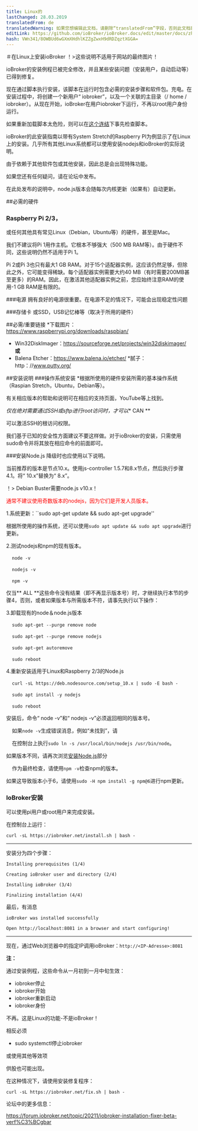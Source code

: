 ```yaml
---
title: Linux的
lastChanged: 28.03.2019
translatedFrom: de
translatedWarning: 如果您想编辑此文档，请删除“translatedFrom”字段，否则此文档将再次自动翻译
editLink: https://github.com/ioBroker/ioBroker.docs/edit/master/docs/zh-cn/install/linux.md
hash: VWn341/8OWBUd6wGXmXHdhlKZZgZwxH9dRDZqztXGGA=
---
```

＃在Linux上安装ioBroker
！>这些说明不适用于网站的最终图片！

ioBroker的安装例程已被完全修改，并且某些安装问题（安装用户，自动启动等）已得到修复。

现在通过脚本执行安装，该脚本在运行时包含必需的安装步骤和软件包。充电。在安装过程中，将创建一个新用户“ iobroker”，以及一个关联的主目录（/ home / iobroker）。从现在开始，ioBroker在用户iobroker下运行，不再以root用户身份运行。

如果重新加载脚本太危险，则可以在[这个连结](https://raw.githubusercontent.com/ioBroker/ioBroker/stable-installer/installer.sh)下事先检查脚本。

ioBroker的此安装指南以带有System Stretch的Raspberry PI为例显示了在Linux上的安装。几乎所有其他Linux系统都可以使用安装nodejs和ioBroker的实际说明。

由于依赖于其他软件包或其他安装，因此总是会出现特殊功能。

如果您还有任何疑问，请在论坛中发布。

在此处发布的说明中，node.js版本会随每次内核更新（如果有）自动更新。

##必需的硬件
### Raspberry Pi 2/3，
或任何其他具有常见Linux（Debian，Ubuntu等）的硬件，甚至是Mac。

我们不建议将Pi 1用作主机。它根本不够强大（500 MB RAM等）。由于硬件不同，这些说明仍然不适用于Pi 1。

Pi 2或Pi 3也只有最大1 GB RAM。对于15个适配器实例，这应该仍然足够，但除此之外，它可能变得稀缺。每个适配器实例需要大约40 MB（有时需要200MB甚至更多）的RAM。因此，在激活其他适配器实例之前，您应始终注意RAM的使用-1 GB RAM是有限的。

###电源
拥有良好的电源很重要。在电源不足的情况下，可能会出现稳定性问题

###存储卡
或SSD，USB记忆棒等（取决于所用的硬件）

##必需/重要链接
*下载图片：https://www.raspberrypi.org/downloads/raspbian/
* Win32DiskImager：https://sourceforge.net/projects/win32diskimager/ **或**
* Balena Etcher：https://www.balena.io/etcher/
*腻子：http：//www.putty.org/

##安装说明
###操作系统安装
*根据所使用的硬件安装所需的基本操作系统（Raspian Stretch，Ubuntu，Debian等）。

有关相应版本的帮助和说明可在相应的支持页面，YouTube等上找到。

*仅在绝对需要通过SSH或sftp进行root访问时，才可以** CAN **

可以激活SSH的根访问权限。

我们基于已知的安全性方面建议不要这样做。对于ioBroker的安装，只需使用sudo命令并将其放在相应命令的前面即可。

###安装Node.js
降级时也应使用以下说明。

当前推荐的版本是节点10.x。使用js-controller 1.5.7和8.x节点，然后执行步骤4.1。将“ 10.x”替换为“ 8.x”。

！> Debian Buster需要node.js v10.x！

<span style="color:red">通常不建议使用奇数版本的nodejs，因为它们是开发人员版本。</span>

1.系统更新：``sudo apt-get update && sudo apt-get upgrade''

根据所使用的操作系统，还可以使用``sudo apt update && sudo apt upgrade``进行更新。

2.测试nodejs和npm的现有版本。

    ``node -v``

    ``nodejs -v``

    ``npm -v``

仅当** ALL **这些命令没有结果（即不再显示版本号）时，才继续执行本节的步骤4，否则，或者如果版本与所需版本不符，请事先执行以下操作：

3.卸载现有的node＆node.js版本

    ``sudo apt-get --purge remove node``

    ``sudo apt-get --purge remove nodejs``

    ``sudo apt-get autoremove``

    ``sudo reboot``

4.重新安装适用于Linux和Raspberry 2/3的Node.js

    ``curl -sL https://deb.nodesource.com/setup_10.x | sudo -E bash -``

    ``sudo apt install -y nodejs``

    ``sudo reboot``

安装后，命令“ node -v”和“ nodejs -v”必须返回相同的版本号。

    如果``node -v``生成错误消息，例如“未找到”，请

    在控制台上执行``sudo ln -s /usr/local/bin/nodejs /usr/bin/node``。

如果版本不同，请再次浏览[安装Node.js](#installation-nodejs)部分

    作为最终检查，请使用``npm -v``检查npm的版本。

如果这导致版本小于6，请使用``sudo -H npm install -g npm@6``进行npm更新。

### IoBroker安装
可以使用pi用户或root用户来完成安装。

在控制台上运行：

``curl -sL https://iobroker.net/install.sh | bash -``

---

安装分为四个步骤：

``Installing prerequisites (1/4)``

``Creating ioBroker user and directory (2/4)``

``Installing ioBroker (3/4)``

``Finalizing installation (4/4)``

最后，有消息

``ioBroker was installed successfully``

``Open http://localhost:8081 in a browser and start configuring!``

---

现在，通过Web浏览器中的指定IP调用ioBroker：``http://<IP-Adresse>:8081``

**注：**

通过安装例程，这些命令从一月初到一月中旬生效：

* iobroker停止
* iobroker开始
* iobroker重新启动
* iobroker身份

不再。这是Linux的功能-不是ioBroker！

相反必须

* sudo systemctl停止iobroker

或使用其他等效项

供股也可能出现。

在这种情况下，请使用安装修复程序：

``curl -sL https://iobroker.net/fix.sh | bash -``

论坛中的更多信息：

https://forum.iobroker.net/topic/20211/iobroker-installation-fixer-beta-verf%C3%BCgbar
